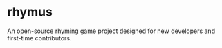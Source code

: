 # rhymus
An open-source rhyming game project designed for new developers and first-time contributors.
